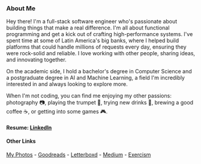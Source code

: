 ### About Me

Hey there! I'm a full-stack software engineer who's passionate about building things that make a real difference. I'm all about functional programming and get a kick out of crafting high-performance systems. I've spent time at some of Latin America's big banks, where I helped build platforms that could handle millions of requests every day, ensuring they were rock-solid and reliable. I love working with other people, sharing ideas, and innovating together.

On the academic side, I hold a bachelor's degree in Computer Science and a postgraduate degree in AI and Machine Learning, a field I'm incredibly interested in and always looking to explore more.

When I'm not coding, you can find me enjoying my other passions: photography 📷, playing the trumpet 🎺, trying new drinks 🍻, brewing a good coffee ☕, or getting into some games 🎮.

#### Resume: [LinkedIn](https://www.linkedin.com/in/allanbrados/)

#### Other Links

[My Photos](https://www.instagram.com/allmonty.lens) - [Goodreads](https://www.goodreads.com/allmonty) - [Letterboxd](https://letterboxd.com/allmonty/) - [Medium](https://medium.com/@allmonty) - [Exercism](https://exercism.org/profiles/allmonty)

<!-- ![](dog.gif) -->


<!-- <style>
    .test {
        content: url("./test.svg");
    }
    .test:hover {
        content: url("./test.svg#hover");
    }
    .test:active {
        content: url("./test.svg#active");
    }
</style>

<img src="./test.svg" class="test" width="auto" height="auto"> -->
